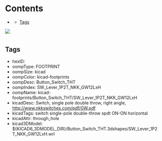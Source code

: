 



Contents
========

* [](#)
	* [Tags](#tags)
  
![][im]
# 

## Tags

- hexID: 
- oompType: FOOTPRINT
- oompSize: kicad
- oompColor: kicad-footprints
- oompDesc: Button_Switch_THT
- oompIndex: SW_Lever_1P2T_NKK_GW12LxH
- oompName: kicad-footprints/Button_Switch_THT/SW_Lever_1P2T_NKK_GW12LxH
- kicadDesc: Switch, single pole double throw, right angle, http://www.nkkswitches.com/pdf/GW.pdf
- kicadTags: switch single-pole double-throw spdt ON-ON horizontal
- kicadAttr: through_hole
- kicad3DModel: ${KICAD6_3DMODEL_DIR}/Button_Switch_THT.3dshapes/SW_Lever_1P2T_NKK_GW12LxH.wrl



[im]: image.png
